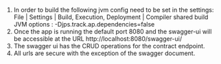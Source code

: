 1. In order to build the following jvm config need to be set in the settings: File | Settings | Build, Execution, Deployment | Compiler
   shared build JVM options : -Djps.track.ap.dependencies=false
2. Once the app is running the default port 8080 and the swagger-ui will be accessible at the URL http://localhost:8080/swagger-ui/
3. The swagger ui has the CRUD operations for the contract endpoint.
4. All urls are secure with the exception of the swagger document.
